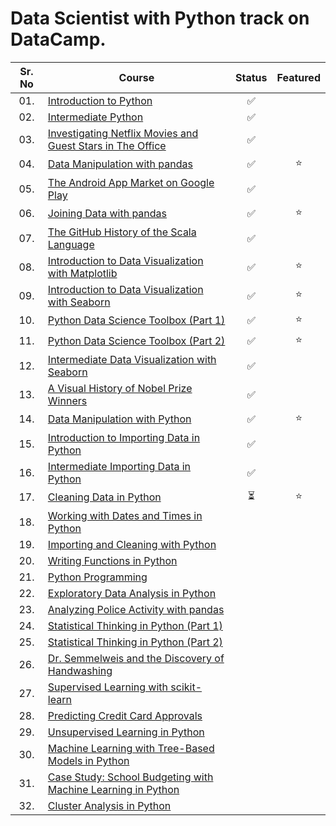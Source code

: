 # Data Scientist with Python track on DataCamp.

| Sr. No | Course                                                               |Status|Featured|
|:------:|----------------------------------------------------------------------------|:--:|:--:|
| 01.     | [Introduction to Python](Data_Scientist_with_Python/01_Introduction_to_python)|✅| |
| 02.     | [Intermediate Python](Data_Scientist_with_Python/02_Intermediate_Python)|✅| |
| 03.     | [Investigating Netflix Movies and Guest Stars in The Office](Data_Scientist_with_Python/03-Investigating_Netflix_Movie)|✅| |
| 04.     | [Data Manipulation with pandas](Data_Scientist_with_Python/04-Data_Manipulation_with_pandas)|✅|⭐|
| 05.     | [The Android App Market on Google Play](Data_Scientist_with_Python/05-The_Android_App_Market_on_Google%20Play)|✅||
| 06.     | [Joining Data with pandas](Data_Scientist_with_Python/06-Joining_Data_with_pandas)|✅|⭐|
| 07.     | [The GitHub History of the Scala Language](Data_Scientist_with_Python/07-The_GitHub_History_of_the_Scala_Language)|✅||
| 08.     | [Introduction to Data Visualization with Matplotlib](Data_Scientist_with_Python/08-Introduction_to_Data_Visualization_with_Matplotlib)|✅|⭐|
| 09.     | [Introduction to Data Visualization with Seaborn](Data_Scientist_with_Python/09-Introduction_to_Data_Visualization_with_Seaborn)|✅|⭐|
| 10.     | [Python Data Science Toolbox (Part 1)](Data_Scientist_with_Python/10-Python_Data_Science_Toolbox_(Part%201))|✅|⭐|
| 11.     | [Python Data Science Toolbox (Part 2)](Data_Scientist_with_Python/11-Python_Data_Science_Toolbox_(Part%202))|✅|⭐|
| 12.     | [Intermediate Data Visualization with Seaborn](Data_Scientist_with_Python/12-Intermediate_Data_Visualization_with_Seaborn)|✅||
| 13.     | [A Visual History of Nobel Prize Winners](Data_Scientist_with_Python/13_A_Visual_History_of_Nobel_Prize_Winners)|✅||
| 14.     | [Data Manipulation with Python](Data_Scientist_with_Python/14-Data_Manipulation_with_Python)|✅|⭐|
| 15.     | [Introduction to Importing Data in Python](Data_Scientist_with_Python/15-Introduction_to_Importing_Data_in_Python)|✅||
| 16.     | [Intermediate Importing Data in Python](Data_Scientist_with_Python/16-Intermediate_Importing_Data_in_Python)|✅||
| 17.     | [Cleaning Data in Python](Data_Scientist_with_Python/17-Cleaning_Data_in_Python)|⏳|⭐|
| 18.     | [Working with Dates and Times in Python]()|||
| 19.     | [Importing and Cleaning with Python]()|||
| 20.     | [Writing Functions in Python]()|||
| 21.     | [Python Programming]()|||
| 22.     | [Exploratory Data Analysis in Python]()|||
| 23.     | [Analyzing Police Activity with pandas]()|||
| 24.     | [Statistical Thinking in Python (Part 1)]()|||
| 25.     | [Statistical Thinking in Python (Part 2)]()|||
| 26.     | [Dr. Semmelweis and the Discovery of Handwashing]()|||
| 27.     | [Supervised Learning with scikit-learn]()|||
| 28.     | [Predicting Credit Card Approvals]()|||
| 29.     | [Unsupervised Learning in Python]()|||
| 30.     | [Machine Learning with Tree-Based Models in Python]()|||
| 31.     | [Case Study: School Budgeting with Machine Learning in Python]()|||
| 32.     | [Cluster Analysis in Python]()|||